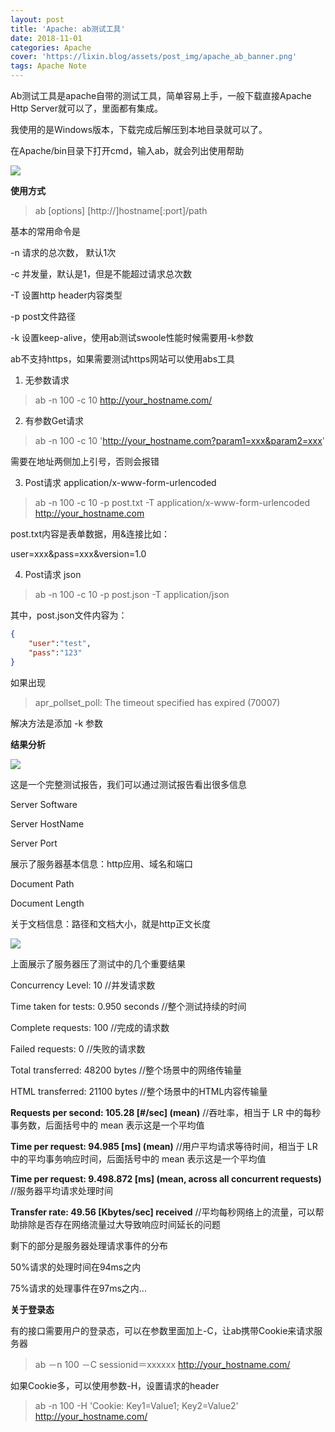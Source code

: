 ```yaml
---
layout: post
title: 'Apache: ab测试工具'
date: 2018-11-01
categories: Apache
cover: 'https://lixin.blog/assets/post_img/apache_ab_banner.png'
tags: Apache Note
---
```


Ab测试工具是apache自带的测试工具，简单容易上手，一般下载直接Apache Http Server就可以了，里面都有集成。

我使用的是Windows版本，下载完成后解压到本地目录就可以了。

在Apache/bin目录下打开cmd，输入ab，就会列出使用帮助

![](https://lixin.blog/assets/post_img/apache_ab_img_1.png)

**使用方式**

>ab [options] [http://]hostname[:port]/path

基本的常用命令是

-n  请求的总次数， 默认1次

-c  并发量，默认是1，但是不能超过请求总次数

-T  设置http header内容类型

-p  post文件路径

-k  设置keep-alive，使用ab测试swoole性能时候需要用-k参数

ab不支持https，如果需要测试https网站可以使用abs工具

1. 无参数请求

>ab -n 100 -c 10 http://your_hostname.com/


2. 有参数Get请求

>ab -n 100 -c 10 'http://your_hostname.com?param1=xxx&param2=xxx'

需要在地址两侧加上引号，否则会报错

3. Post请求  application/x-www-form-urlencoded

>ab -n 100 -c 10 -p post.txt -T application/x-www-form-urlencoded http://your_hostname.com

post.txt内容是表单数据，用&连接比如：

user=xxx&pass=xxx&version=1.0

4. Post请求 json

>ab -n 100 -c 10 -p post.json -T application/json

其中，post.json文件内容为：

```json
{
    "user":"test",
    "pass":"123"
}
```

如果出现

>apr_pollset_poll: The timeout specified has expired (70007)

解决方法是添加 -k 参数

**结果分析**

![](https://lixin.blog/assets/post_img/apache_ab_img_2.png)

这是一个完整测试报告，我们可以通过测试报告看出很多信息

Server Software

Server HostName

Server Port 

展示了服务器基本信息：http应用、域名和端口

Document Path

Document Length


关于文档信息：路径和文档大小，就是http正文长度


![](https://lixin.blog/assets/post_img/apache_ab_img_3.png)

上面展示了服务器压了测试中的几个重要结果

Concurrency Level: 10
//并发请求数

Time taken for tests: 0.950 seconds
//整个测试持续的时间

Complete requests: 100
//完成的请求数

Failed requests: 0
//失败的请求数

Total transferred: 48200 bytes
//整个场景中的网络传输量

HTML transferred: 21100 bytes
//整个场景中的HTML内容传输量

**Requests per second: 105.28 [#/sec] (mean)**
//吞吐率，相当于 LR 中的每秒事务数，后面括号中的 mean 表示这是一个平均值

**Time per request: 94.985 [ms] (mean)**
//用户平均请求等待时间，相当于 LR 中的平均事务响应时间，后面括号中的 mean 表示这是一个平均值

**Time per request: 9.498.872 [ms] (mean, across all concurrent requests)**
//服务器平均请求处理时间

**Transfer rate: 49.56 [Kbytes/sec] received**
//平均每秒网络上的流量，可以帮助排除是否存在网络流量过大导致响应时间延长的问题

剩下的部分是服务器处理请求事件的分布

50%请求的处理时间在94ms之内

75%请求的处理事件在97ms之内...

**关于登录态**

有的接口需要用户的登录态，可以在参数里面加上-C，让ab携带Cookie来请求服务器

>ab －n 100 －C sessionid＝xxxxxx http://your_hostname.com/

如果Cookie多，可以使用参数-H，设置请求的header

>ab -n 100 -H 'Cookie: Key1=Value1; Key2=Value2' http://your_hostname.com/




